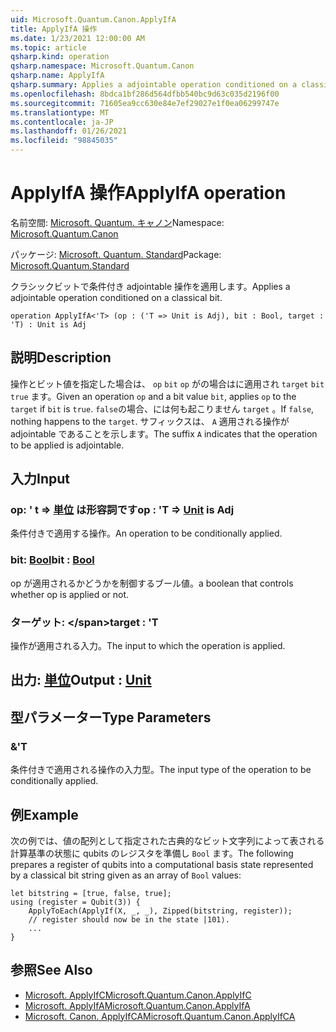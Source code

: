 ```yaml
---
uid: Microsoft.Quantum.Canon.ApplyIfA
title: ApplyIfA 操作
ms.date: 1/23/2021 12:00:00 AM
ms.topic: article
qsharp.kind: operation
qsharp.namespace: Microsoft.Quantum.Canon
qsharp.name: ApplyIfA
qsharp.summary: Applies a adjointable operation conditioned on a classical bit.
ms.openlocfilehash: 8bdca1bf286d564dfbb540bc9d63c035d2196f00
ms.sourcegitcommit: 71605ea9cc630e84e7ef29027e1f0ea06299747e
ms.translationtype: MT
ms.contentlocale: ja-JP
ms.lasthandoff: 01/26/2021
ms.locfileid: "98845035"
---
```

# <a name="applyifa-operation"></a><span data-ttu-id="98990-102">ApplyIfA 操作</span><span class="sxs-lookup"><span data-stu-id="98990-102">ApplyIfA operation</span></span>

<span data-ttu-id="98990-103">名前空間: [Microsoft. Quantum. キャノン](xref:Microsoft.Quantum.Canon)</span><span class="sxs-lookup"><span data-stu-id="98990-103">Namespace: [Microsoft.Quantum.Canon](xref:Microsoft.Quantum.Canon)</span></span>

<span data-ttu-id="98990-104">パッケージ: [Microsoft. Quantum. Standard](https://nuget.org/packages/Microsoft.Quantum.Standard)</span><span class="sxs-lookup"><span data-stu-id="98990-104">Package: [Microsoft.Quantum.Standard](https://nuget.org/packages/Microsoft.Quantum.Standard)</span></span>


<span data-ttu-id="98990-105">クラシックビットで条件付き adjointable 操作を適用します。</span><span class="sxs-lookup"><span data-stu-id="98990-105">Applies a adjointable operation conditioned on a classical bit.</span></span>

```qsharp
operation ApplyIfA<'T> (op : ('T => Unit is Adj), bit : Bool, target : 'T) : Unit is Adj
```


## <a name="description"></a><span data-ttu-id="98990-106">説明</span><span class="sxs-lookup"><span data-stu-id="98990-106">Description</span></span>

<span data-ttu-id="98990-107">操作とビット値を指定した場合は、 `op` `bit` `op` がの場合はに適用され `target` `bit` `true` ます。</span><span class="sxs-lookup"><span data-stu-id="98990-107">Given an operation `op` and a bit value `bit`, applies `op` to the `target` if `bit` is `true`.</span></span> <span data-ttu-id="98990-108">`false`の場合、には何も起こりません `target` 。</span><span class="sxs-lookup"><span data-stu-id="98990-108">If `false`, nothing happens to the `target`.</span></span>
<span data-ttu-id="98990-109">サフィックスは、 `A` 適用される操作が adjointable であることを示します。</span><span class="sxs-lookup"><span data-stu-id="98990-109">The suffix `A` indicates that the operation to be applied is adjointable.</span></span>

## <a name="input"></a><span data-ttu-id="98990-110">入力</span><span class="sxs-lookup"><span data-stu-id="98990-110">Input</span></span>

### <a name="op--t--unit--is-adj"></a><span data-ttu-id="98990-111">op: ' t => [単位](xref:microsoft.quantum.lang-ref.unit)  は形容詞です</span><span class="sxs-lookup"><span data-stu-id="98990-111">op : 'T => [Unit](xref:microsoft.quantum.lang-ref.unit)  is Adj</span></span>

<span data-ttu-id="98990-112">条件付きで適用する操作。</span><span class="sxs-lookup"><span data-stu-id="98990-112">An operation to be conditionally applied.</span></span>


### <a name="bit--bool"></a><span data-ttu-id="98990-113">bit: [Bool](xref:microsoft.quantum.lang-ref.bool)</span><span class="sxs-lookup"><span data-stu-id="98990-113">bit : [Bool](xref:microsoft.quantum.lang-ref.bool)</span></span>

<span data-ttu-id="98990-114">op が適用されるかどうかを制御するブール値。</span><span class="sxs-lookup"><span data-stu-id="98990-114">a boolean that controls whether op is applied or not.</span></span>


### <a name="target--t"></a><span data-ttu-id="98990-115">ターゲット: \</span><span class="sxs-lookup"><span data-stu-id="98990-115">target : 'T</span></span>

<span data-ttu-id="98990-116">操作が適用される入力。</span><span class="sxs-lookup"><span data-stu-id="98990-116">The input to which the operation is applied.</span></span>



## <a name="output--unit"></a><span data-ttu-id="98990-117">出力: [単位](xref:microsoft.quantum.lang-ref.unit)</span><span class="sxs-lookup"><span data-stu-id="98990-117">Output : [Unit](xref:microsoft.quantum.lang-ref.unit)</span></span>



## <a name="type-parameters"></a><span data-ttu-id="98990-118">型パラメーター</span><span class="sxs-lookup"><span data-stu-id="98990-118">Type Parameters</span></span>

### <a name="t"></a><span data-ttu-id="98990-119">&</span><span class="sxs-lookup"><span data-stu-id="98990-119">'T</span></span>

<span data-ttu-id="98990-120">条件付きで適用される操作の入力型。</span><span class="sxs-lookup"><span data-stu-id="98990-120">The input type of the operation to be conditionally applied.</span></span>

## <a name="example"></a><span data-ttu-id="98990-121">例</span><span class="sxs-lookup"><span data-stu-id="98990-121">Example</span></span>

<span data-ttu-id="98990-122">次の例では、値の配列として指定された古典的なビット文字列によって表される計算基準の状態に qubits のレジスタを準備し `Bool` ます。</span><span class="sxs-lookup"><span data-stu-id="98990-122">The following prepares a register of qubits into a computational basis state represented by a classical bit string given as an array of `Bool` values:</span></span>

```qsharp
let bitstring = [true, false, true];
using (register = Qubit(3)) {
    ApplyToEach(ApplyIf(X, _, _), Zipped(bitstring, register));
    // register should now be in the state |101⟩.
    ...
}
```

## <a name="see-also"></a><span data-ttu-id="98990-123">参照</span><span class="sxs-lookup"><span data-stu-id="98990-123">See Also</span></span>

- [<span data-ttu-id="98990-124">Microsoft. ApplyIfC</span><span class="sxs-lookup"><span data-stu-id="98990-124">Microsoft.Quantum.Canon.ApplyIfC</span></span>](xref:Microsoft.Quantum.Canon.ApplyIfC)
- [<span data-ttu-id="98990-125">Microsoft. ApplyIfA</span><span class="sxs-lookup"><span data-stu-id="98990-125">Microsoft.Quantum.Canon.ApplyIfA</span></span>](xref:Microsoft.Quantum.Canon.ApplyIfA)
- [<span data-ttu-id="98990-126">Microsoft. Canon. ApplyIfCA</span><span class="sxs-lookup"><span data-stu-id="98990-126">Microsoft.Quantum.Canon.ApplyIfCA</span></span>](xref:Microsoft.Quantum.Canon.ApplyIfCA)
